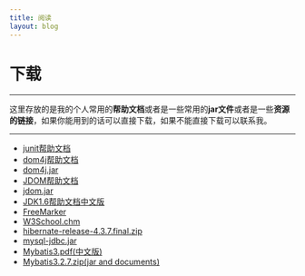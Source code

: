 ```yaml
---
title: 阅读
layout: blog
---
```

<link rel="stylesheet" href="/res/css/page.css">
<h1 class="category">下载</h1>

------------------

这里存放的是我的个人常用的**帮助文档**或者是一些常用的**jar文件**或者是一些**资源的链接**，如果你能用到的话可以直接下载，如果不能直接下载可以联系我。

-------------------

* [junit帮助文档](/resource/Junit3.8.1.chm) 
* [dom4j帮助文档](/resource/dom4j.chm)
* [dom4j.jar](/resource/dom4j-1.6.1.jar)
* [JDOM帮助文档](/resource/jdom.chm)
* [jdom.jar](/resource/jdom.jar)
* [JDK1.6帮助文档中文版](/resource/JDK1.6.CHM)
* [FreeMarker](/resource/FreeMarker.pdf) 
* [W3School.chm](/resource/W3School.chm)
* [hibernate-release-4.3.7.final.zip](/resource/hibernate-release-4.3.7.Final.zip)
* [mysql-jdbc.jar](/resource/mysql-jdbc.jar)
* [Mybatis3.pdf(中文版)](/resource/Mybatis3.pdf)
* [Mybatis3.2.7.zip(jar and documents)](/resource/Mybatis3.zip)
